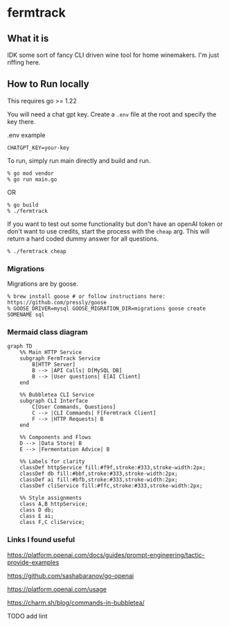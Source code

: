 # fermtrack

## What it is

IDK some sort of fancy CLI driven wine tool for home winemakers. I'm just riffing here.

## How to Run locally

This requires go >= 1.22

You will need a chat gpt key. Create a `.env` file at the root and specify the key there.

.env example
```
CHATGPT_KEY=your-key
```

To run, simply run main directly and build and run.
```
% go mod vendor
% go run main.go
```
OR
```
% go build
% ./fermtrack
```

If you want to test out some functionality but don't have an openAI token or don't want to use credits, start the process with the `cheap` arg. This will return a hard coded dummy answer for all questions.

```
% ./fermtrack cheap
```


### Migrations

Migrations are by goose.

```
% brew install goose # or follow instructions here: https://github.com/pressly/goose
% GOOSE_DRIVER=mysql GOOSE_MIGRATION_DIR=migrations goose create SOMENAME sql

```

### Mermaid class diagram
```
graph TD
    %% Main HTTP Service
    subgraph FermTrack Service
        B[HTTP Server]
        B --> |API Calls| D[MySQL DB]
        B --> |User questions| E[AI Client]
    end

    %% Bubbletea CLI Service
    subgraph CLI Interface
        C[User Commands, Questions]
        C --> |CLI Commands| F[Fermtrack Client]
        F --> |HTTP Requests| B
    end

    %% Components and Flows
    D --> |Data Store| B
    E --> |Fermentation Advice| B

    %% Labels for clarity
    classDef httpService fill:#f9f,stroke:#333,stroke-width:2px;
    classDef db fill:#bbf,stroke:#333,stroke-width:2px;
    classDef ai fill:#bfb,stroke:#333,stroke-width:2px;
    classDef cliService fill:#ffc,stroke:#333,stroke-width:2px;

    %% Style assignments
    class A,B httpService;
    class D db;
    class E ai;
    class F,C cliService;
```

### Links I found useful

https://platform.openai.com/docs/guides/prompt-engineering/tactic-provide-examples

https://github.com/sashabaranov/go-openai

https://platform.openai.com/usage

https://charm.sh/blog/commands-in-bubbletea/


TODO
add lint